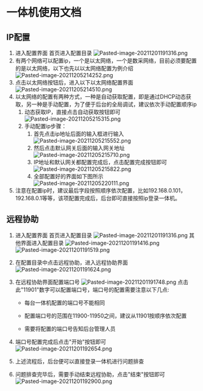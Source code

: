 # 一体机使用文档

  ## IP配置

  1. 进入配置界面
     首页进入配置目录
     ![Pasted-image-20211201191316.png](https://raw.githubusercontent.com/mowang111/image-hosting/master/yuanhong/Pasted-image-20211201191316.png)
  2. 有两个网络可以配置ip，一个是以太网络，一个是数采网络，目前必须要配置的是以太网络，以下也先以以太网络配置为例介绍
     ![Pasted-image-20211205214252.png](https://raw.githubusercontent.com/mowang111/image-hosting/master/yuanhong/Pasted-image-20211205214252.png)
  3. 点击以太网络按钮后，进入以下以太网络配置界面
     ![Pasted-image-20211205214510.png](https://raw.githubusercontent.com/mowang111/image-hosting/master/yuanhong/Pasted-image-20211205214510.png)
  4. 以太网络的配置有两种方式，一种是自动获取配置，即是通过DHCP动态获取，另一种是手动配置，为了便于后台的全局调试，建议依次手动配置顺序ip
     1. 动态获取IP，直接点击自动获取按钮即可
        ![Pasted-image-20211205215315.png](https://raw.githubusercontent.com/mowang111/image-hosting/master/yuanhong/Pasted-image-20211205215315.png)
     2. 手动配置ip步骤：
        1. 首先点击ip地址后面的输入框进行输入
           ![Pasted-image-20211205215552.png](https://raw.githubusercontent.com/mowang111/image-hosting/master/yuanhong/Pasted-image-20211205215552.png)
        2. 然后点击默认网关后面的输入网关地址
           ![Pasted-image-20211205215710.png](https://raw.githubusercontent.com/mowang111/image-hosting/master/yuanhong/Pasted-image-20211205215710.png)
        3. IP地址和默认网关都配置完成后，点击配置完成按钮即可
           ![Pasted-image-20211205215822.png](https://raw.githubusercontent.com/mowang111/image-hosting/master/yuanhong/Pasted-image-20211205215822.png)
        4. 全部配置好的界面如下图所示
           ![Pasted-image-20211205220111.png](https://raw.githubusercontent.com/mowang111/image-hosting/master/yuanhong/Pasted-image-20211205220111.png)
  5. 注意在配置ip时，建议最后字段按照顺序依次配置，比如192.168.0.101，192.168.0.1等等，该项配置完成后，后台即可直接按照ip登录一体机。

  ## 远程协助

  1. 进入配置界面
     首页进入配置目录
     ![Pasted-image-20211201191316.png](https://raw.githubusercontent.com/mowang111/image-hosting/master/yuanhong/Pasted-image-20211201191316.png)
     其他界面进入配置目录
     ![Pasted-image-20211201191416.png](https://raw.githubusercontent.com/mowang111/image-hosting/master/yuanhong/Pasted-image-20211201191416.png)
     ![Pasted-image-20211201191519.png](https://raw.githubusercontent.com/mowang111/image-hosting/master/yuanhong/Pasted-image-20211201191519.png)
  2. 在配置目录中点击远程协助，进入远程协助界面
     ![Pasted-image-20211201191624.png](https://raw.githubusercontent.com/mowang111/image-hosting/master/yuanhong/Pasted-image-20211201191624.png)
  3. 在远程协助界面配置端口号
     ![Pasted-image-20211201191748.png](https://raw.githubusercontent.com/mowang111/image-hosting/master/yuanhong/Pasted-image-20211201191748.png)
     点击此"11901"数字可以配置端口号，端口号的配置需要注意以下几点:
     
       + 每台一体机配置的端口号不能相同
     
       + 配置端口号的范围在11900-11950之间，建议从11901按顺序依次配置
     
       + 需要将配置的端口号告知后台管理人员
     
  4. 端口号配置完成后点击"开始"按钮即可
     ![Pasted-image-20211201192654.png](https://raw.githubusercontent.com/mowang111/image-hosting/master/yuanhong/Pasted-image-20211201192654.png)
  5. 上述流程后，后台便可以直接登录一体机进行问题排查
  6. 问题排查完毕后，需要手动结束远程协助，点击"结束"按钮即可
     ![Pasted-image-20211201192900.png](https://raw.githubusercontent.com/mowang111/image-hosting/master/yuanhong/Pasted-image-20211201192900.png)
